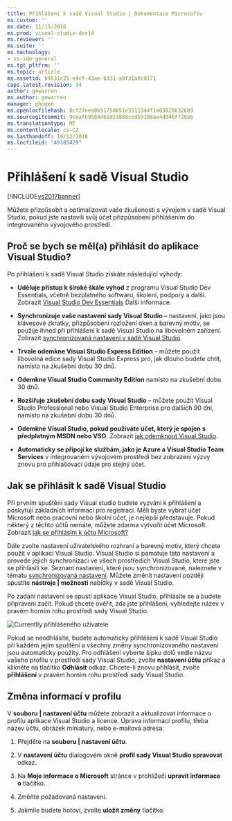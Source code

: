 ```yaml
---
title: Přihlášení k sadě Visual Studio | Dokumentace Microsoftu
ms.custom: ''
ms.date: 11/15/2016
ms.prod: visual-studio-dev14
ms.reviewer: ''
ms.suite: ''
ms.technology:
- vs-ide-general
ms.tgt_pltfrm: ''
ms.topic: article
ms.assetid: b9531c25-e4cf-43ae-b331-a9f31a8cd171
caps.latest.revision: 34
author: gewarren
ms.author: gewarren
manager: ghogen
ms.openlocfilehash: 8cf27eea0b51750651e5511344f1a83820632609
ms.sourcegitcommit: 9ceaf69568d61023868ced59108ae4dd46f720ab
ms.translationtype: MT
ms.contentlocale: cs-CZ
ms.lasthandoff: 10/12/2018
ms.locfileid: "49185429"
---
```

# <a name="signing-in-to-visual-studio"></a>Přihlášení k sadě Visual Studio
[!INCLUDE[vs2017banner](../includes/vs2017banner.md)]

Můžete přizpůsobit a optimalizovat vaše zkušenosti s vývojem v sadě Visual Studio, pokud jste nastavili svůj účet přizpůsobení přihlášením do integrovaného vývojového prostředí.  
  
## <a name="why-should-i-sign-in-to-visual-studio"></a>Proč se bych se měl(a) přihlásit do aplikace Visual Studio?  
 Po přihlášení k sadě Visual Studio získáte následující výhody:  
  
-   **Uděluje přístup k široké škále výhod** z programu Visual Studio Dev Essentials, včetně bezplatného softwaru, školení, podpory a další. Zobrazit [Visual Studio Dev Essentials](http://aka.ms/vsdevhelp) Další informace.  
  
-   **Synchronizuje vaše nastavení sady Visual Studio** – nastavení, jako jsou klávesové zkratky, přizpůsobení rozložení oken a barevný motiv, se použije ihned při přihlášení k sadě Visual Studio na libovolném zařízení. Zobrazit [synchronizovaná nastavení v sadě Visual Studio](http://msdn.microsoft.com/library/dn135229%28v=vs.120%29.aspx).  
  
-   **Trvale odemkne Visual Studio Express Edition** – můžete použít libovolná edice sady Visual Studio Express pro, jak dlouho budete chtít, namísto na zkušební dobu 30 dnů.  
  
-   **Odemkne Visual Studio Community Edition** namísto na zkušební dobu 30 dnů.  
  
-   **Rozšiřuje zkušební dobu sady Visual Studio** – můžete použít Visual Studio Professional nebo Visual Studio Enterprise pro dalších 90 dní, namísto na zkušební dobu 30 dnů.  
  
-   **Odemkne Visual Studio, pokud používáte účet, který je spojen s předplatným MSDN nebo VSO**. Zobrazit [jak odemknout Visual Studio](../ide/how-to-unlock-visual-studio.md).  
  
-   **Automaticky se připojí ke službám, jako je Azure a Visual Studio Team Services** v integrovaném vývojovém prostředí bez zobrazení výzvy znovu pro přihlašovací údaje pro stejný účet.  
  
## <a name="how-to-sign-in-to-visual-studio"></a>Jak se přihlásit k sadě Visual Studio  
 Při prvním spuštění sady Visual studio budete vyzváni k přihlášení a poskytují základních informací pro registraci. Měli byste vybrat účet Microsoft nebo pracovní nebo školní účet, je nejlepší představuje. Pokud některý z těchto účtů nemáte, můžete zdarma vytvořit účet Microsoft. Zobrazit [jak se přihlásím k účtu Microsoft?](http://windows.microsoft.com/windows-live/sign-up-create-account-how)  
  
 Dále zvolte nastavení uživatelského rozhraní a barevný motiv, který chcete použít v aplikaci Visual Studio. Visual Studio si pamatuje tato nastavení a provede jejich synchronizaci ve všech prostředích Visual Studio, které jste se přihlásili ke. Seznam nastavení, které jsou synchronizované, naleznete v tématu [synchronizovaná nastavení](../ide/synchronized-settings-in-visual-studio.md). Můžete změnit nastavení později spustíte **nástroje &#124; možnosti** nabídky v sadě Visual Studio.  
  
 Po zadání nastavení se spustí aplikace Visual Studio, přihlásíte se a budete připraveni začít. Pokud chcete ověřit, zda jste přihlášeni, vyhledejte název v pravém horním rohu prostředí sady Visual Studio.  
  
 ![Currentlly přihlášeného uživatele](../ide/media/vs2015-username.png "VS2015_UserName")  
  
 Pokud se neodhlásíte, budete automaticky přihlášeni k sadě Visual Studio při každém jejím spuštění a všechny změny synchronizovaného nastavení jsou automaticky použity. Pro odhlášení vyberte šipku dolů vedle názvu vašeho profilu v prostředí sady Visual Studio, zvolte **nastavení účtu** příkaz a klikněte na tlačítko **Odhlásit** odkaz. Chcete-li znovu přihlásit, zvolte **přihlášení** v pravém horním rohu prostředí sady Visual Studio.  
  
## <a name="to-change-your-profile-information"></a>Změna informací v profilu  
 V **souboru &#124; nastavení účtu** můžete zobrazit a aktualizovat informace o profilu aplikace Visual Studio a licence. Úprava informací profilu, třeba název účtu, obrázek miniatury, nebo e-mailová adresa:  
  
1.  Přejděte na **souboru &#124; nastavení účtu**.  
  
2.  V **nastavení účtu** dialogovém okně **profil sady Visual Studio spravovat** odkaz.  
  
3.  Na **Moje informace o Microsoft** stránce v prohlížeči **upravit informace o** tlačítko.  
  
4.  Změňte požadovaná nastavení.  
  
5.  Jakmile budete hotovi, zvolte **uložit změny** tlačítko.



